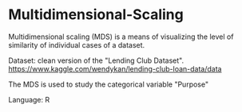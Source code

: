 # Multidimensional-Scaling
Multidimensional scaling (MDS) is a means of visualizing the level of similarity of individual cases of a dataset.

Dataset: clean version of the "Lending Club Dataset". https://www.kaggle.com/wendykan/lending-club-loan-data/data

The MDS is used to study the categorical variable "Purpose"

Language: R
